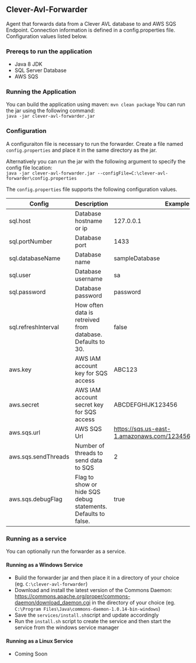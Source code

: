 ## Clever-Avl-Forwarder

Agent that forwards data from a Clever AVL database to and AWS SQS Endpoint. Connection information is defined in a config.properties file. Configuration values listed below.

### Prereqs to run the application
- Java 8 JDK
- SQL Server Database
- AWS SQS

### Running the Application
You can build the application using maven: `mvn clean package`
You can run the jar using the following command:  
  `java -jar clever-avl-forwarder.jar`

### Configuration

A configuraiton file is necessary to run the forwarder. Create a file named `config.properties` and place it in the same directory as the jar. 

Alternatively you can run the jar with the following argument to specify the config file location:  
`java -jar clever-avl-forwarder.jar --configFile=C:\clever-avl-forwarder\config.properties`

The `config.properties` file supports the following configuration values.

Config | Description | Example | Required
--- | --- | --- | ---
sql.host | Database hostname or ip | 127.0.0.1 | true
sql.portNumber | Database port | 1433 | false
sql.databaseName | Database name | sampleDatabase | false
sql.user | Database username | sa | true
sql.password | Database password | password | true
sql.refreshInterval | How often data is retreived from database. Defaults to 30. | false
aws.key | AWS IAM account key for SQS access | ABC123 | true
aws.secret | AWS IAM account secret key for SQS access | ABCDEFGHIJK123456 | true
aws.sqs.url | AWS SQS Url | https://sqs.us-east-1.amazonaws.com/123456789/sqs_endpoint | true
aws.sqs.sendThreads | Number of threads to send data to SQS | 2 | true
aws.sqs.debugFlag | Flag to show or hide SQS debug statements. Defaults to false. | true | false

### Running as a service
You can optionally run the forwarder as a service.

#### Running as a Windows Service
- Build the forwarder jar and then place it in a directory of your choice (eg. `C:\clever-avl-forwarder`)
- Download and install the latest version of the Commons Daemon: https://commons.apache.org/proper/commons-daemon/download_daemon.cgi in the directory of your choice (eg. `C:\Program Files\Java\commons-daemon-1.0.14-bin-windows`)
- Save the `services/install.sh`script and update accordingly
- Run the `install.sh` script to create the service and then start the service from the windows service manager

#### Running as a Linux Service
- Coming Soon
